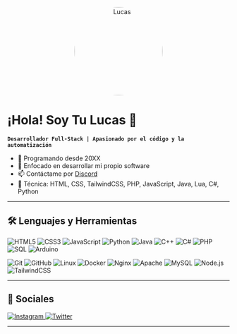 <!-- FOTO CIRCULAR -->
<p align="center">
  <img src="[https://tu-dominio.com/tu-foto.jpg](https://media.discordapp.net/attachments/608711490223996995/1381240504880070746/f57cbdeb8ee3cf05b6566a5aac36f9b5.jpg?ex=685c8cb6&is=685b3b36&hm=b88d371cb70150f13462441bcd1db2f0e60d76be1210995b49286b39fbdd8e1b&=&format=webp)" width="200" style="border-radius:50%;" alt="Lucas"/>
</p>

# ¡Hola! Soy Tu Lucas 👋

**`Desarrollador Full-Stack | Apasionado por el código y la automatización`**

- 🔭 Programando desde 20XX  
- 🌱 Enfocado en desarrollar mi propio software  
- 📫 Contáctame por [Discord](https://discord.com/users/szykod1)  
- 💬 Técnica: HTML, CSS, TailwindCSS, PHP, JavaScript, Java, Lua, C#, Python  

---

## 🛠 Lenguajes y Herramientas

<p align="left">
  <img src="https://img.shields.io/badge/HTML5-E34F26?logo=html5&logoColor=fff" alt="HTML5"/>
  <img src="https://img.shields.io/badge/CSS3-1572B6?logo=css3&logoColor=fff" alt="CSS3"/>
  <img src="https://img.shields.io/badge/JavaScript-F7DF1E?logo=javascript&logoColor=000" alt="JavaScript"/>
  <img src="https://img.shields.io/badge/Python-3776AB?logo=python&logoColor=fff" alt="Python"/>
  <img src="https://img.shields.io/badge/Java-007396?logo=java&logoColor=fff" alt="Java"/>
  <img src="https://img.shields.io/badge/C++-00599C?logo=c%2B%2B&logoColor=fff" alt="C++"/>
  <img src="https://img.shields.io/badge/C#-239120?logo=c-sharp&logoColor=fff" alt="C#"/>
  <img src="https://img.shields.io/badge/PHP-777BB4?logo=php&logoColor=fff" alt="PHP"/>
  <img src="https://img.shields.io/badge/SQL-4479A1?logo=mysql&logoColor=fff" alt="SQL"/>
  <img src="https://img.shields.io/badge/Arduino-00979D?logo=arduino&logoColor=fff" alt="Arduino"/>
</p>

<p align="left">
  <img src="https://img.shields.io/badge/Git-F05032?logo=git&logoColor=fff" alt="Git"/>
  <img src="https://img.shields.io/badge/GitHub-181717?logo=github&logoColor=fff" alt="GitHub"/>
  <img src="https://img.shields.io/badge/Linux-FCC624?logo=linux&logoColor=000" alt="Linux"/>
  <img src="https://img.shields.io/badge/Docker-2496ED?logo=docker&logoColor=fff" alt="Docker"/>
  <img src="https://img.shields.io/badge/Nginx-009639?logo=nginx&logoColor=fff" alt="Nginx"/>
  <img src="https://img.shields.io/badge/Apache-E34F26?logo=apache&logoColor=fff" alt="Apache"/>
  <img src="https://img.shields.io/badge/MySQL-4479A1?logo=mysql&logoColor=fff" alt="MySQL"/>
  <img src="https://img.shields.io/badge/Node.js-339933?logo=node.js&logoColor=fff" alt="Node.js"/>
  <img src="https://img.shields.io/badge/TailwindCSS-38B2AC?logo=tailwind-css&logoColor=fff" alt="TailwindCSS"/>
</p>

---

## 📱 Sociales

<p align="left">
  <a href="https://instagram.com/lucasmussii">
    <img src="https://img.shields.io/badge/Instagram-E4405F?logo=instagram&logoColor=fff" alt="Instagram"/>
  </a>
  <a href="https://twitter.com/lucasmussi6">
    <img src="https://img.shields.io/badge/Twitter-1DA1F2?logo=twitter&logoColor=fff" alt="Twitter"/>
  </a>
</p>

---
